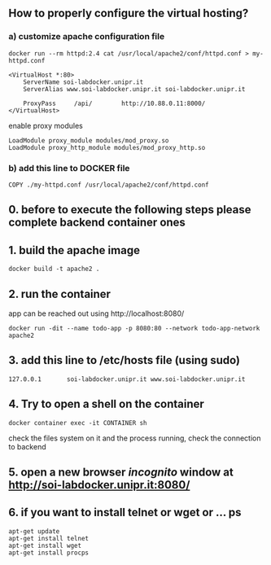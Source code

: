 ## How to properly configure the virtual hosting?

### a) customize apache configuration file
```
docker run --rm httpd:2.4 cat /usr/local/apache2/conf/httpd.conf > my-httpd.conf
```
```
<VirtualHost *:80>
    ServerName soi-labdocker.unipr.it
    ServerAlias www.soi-labdocker.unipr.it soi-labdocker.unipr.it

    ProxyPass     /api/        http://10.88.0.11:8000/
</VirtualHost>
```
enable proxy modules

```
LoadModule proxy_module modules/mod_proxy.so
LoadModule proxy_http_module modules/mod_proxy_http.so
```
### b) add this line to DOCKER file
```
COPY ./my-httpd.conf /usr/local/apache2/conf/httpd.conf
```

## 0. before to execute the following steps please complete backend container ones

## 1. build the apache image
```
docker build -t apache2 .
```
## 2. run the container 
app can be reached out using http://localhost:8080/
```
docker run -dit --name todo-app -p 8080:80 --network todo-app-network apache2
```
## 3. add this line to /etc/hosts file (using sudo)
```
127.0.0.1       soi-labdocker.unipr.it www.soi-labdocker.unipr.it

```

## 4. Try to open a shell on the container 
```
docker container exec -it CONTAINER sh 
```
check the files system on it and the process running, check the connection to backend 

## 5. open a new browser *incognito* window at http://soi-labdocker.unipr.it:8080/

## 6. if you want to install telnet or wget or ... ps
```
apt-get update
apt-get install telnet
apt-get install wget
apt-get install procps
```
